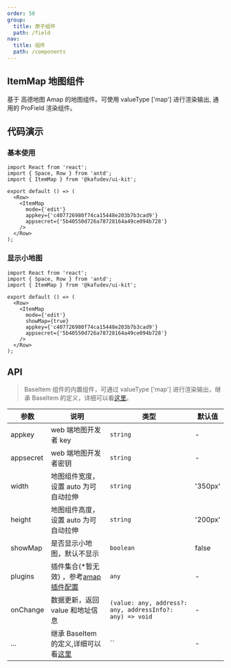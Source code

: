 ```yaml
---
order: 50
group:
  title: 原子组件
  path: /field
nav:
  title: 组件
  path: /components
---
```


## ItemMap 地图组件

基于 高德地图 Amap 的地图组件。可使用 valueType ['map'] 进行渲染输出, 通用的 ProField 渲染组件。

## 代码演示

### 基本使用

```tsx
import React from 'react';
import { Space, Row } from 'antd';
import { ItemMap } from '@kafudev/ui-kit';

export default () => (
  <Row>
    <ItemMap
      mode={'edit'}
      appkey={'c407726980f74ca15448e203b7b3cad9'}
      appsecret={'5b40550d726a78728164a49ce094b728'}
    />
  </Row>
);
```

### 显示小地图

```tsx
import React from 'react';
import { Space, Row } from 'antd';
import { ItemMap } from '@kafudev/ui-kit';

export default () => (
  <Row>
    <ItemMap
      mode={'edit'}
      showMap={true}
      appkey={'c407726980f74ca15448e203b7b3cad9'}
      appsecret={'5b40550d726a78728164a49ce094b728'}
    />
  </Row>
);
```

## API

> BaseItem 组件的内置组件，可通过 valueType ['map'] 进行渲染输出，继承 BaseItem 的定义，详细可以看[这里](/components/base-item)。

| 参数 | 说明 | 类型 | 默认值 |
| --- | --- | --- | --- |
| appkey | web 端地图开发者 key | `string` | - |
| appsecret | web 端地图开发者密钥 | `string` | - |
| width | 地图组件宽度，设置 auto 为可自动拉伸 | `string` | '350px' |
| height | 地图组件高度，设置 auto 为可自动拉伸 | `string` | '200px' |
| showMap | 是否显示小地图，默认不显示 | `boolean` | false |
| plugins | 插件集合(\*暂无效) ，参考[amap 插件配置](https://lbs.amap.com/api/jsapi-v2/guide/abc/plugins) | `any` | - |
| onChange | 数据更新，返回 value 和地址信息 | `(value: any, address?: any, addressInfo?: any) => void` | - |
| ... | 继承 BaseItem 的定义,详细可以看[这里](/components/base-item) | `` | - |
